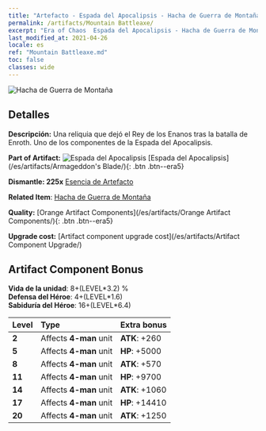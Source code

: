 ```yaml
---
title: "Artefacto - Espada del Apocalipsis - Hacha de Guerra de Montaña"
permalink: /artifacts/Mountain Battleaxe/
excerpt: "Era of Chaos  Espada del Apocalipsis - Hacha de Guerra de Montaña. Una reliquia que dejó el Rey de los Enanos tras la batalla de Enroth. Uno de los componentes de la Espada del Apocalipsis."
last_modified_at: 2021-04-26
locale: es
ref: "Mountain Battleaxe.md"
toc: false
classes: wide
---
```


 ![Hacha de Guerra de Montaña](/images/t/artifact_40444.png)



## Detalles

 **Descripción:** Una reliquia que dejó el Rey de los Enanos tras la batalla de Enroth. Uno de los componentes de la Espada del Apocalipsis.

 **Part of Artifact:** ![Espada del Apocalipsis](/images/t/icon_artifact_44.png) [Espada del Apocalipsis](/es/artifacts/Armageddon's Blade/){: .btn .btn--era5}

 **Dismantle: 225x** [Esencia de Artefacto](/ItemsES/con_905/)

 **Related Item**: [Hacha de Guerra de Montaña](/ItemsES/art_169/)

 **Quality:** [Orange Artifact Components](/es/artifacts/Orange Artifact Components/){: .btn .btn--era5}

 **Upgrade cost:** [Artifact component upgrade cost](/es/artifacts/Artifact Component Upgrade/)

## Artifact Component Bonus

  **Vida de la unidad**: 8+(LEVEL\*3.2) %<br/>**Defensa del Héroe**: 4+(LEVEL\*1.6)<br/>**Sabiduría del Héroe**: 16+(LEVEL\*6.4)

  |  Level  | Type |    Extra bonus  | 
  |:--------|:-----|:----------------| 
  | **2** | Affects **4-man** unit | **ATK**: +260 | 
  | **5** | Affects **4-man** unit | **HP**: +5000 | 
  | **8** | Affects **4-man** unit | **ATK**: +570 | 
  | **11** | Affects **4-man** unit | **HP**: +9700 | 
  | **14** | Affects **4-man** unit | **ATK**: +1060 | 
  | **17** | Affects **4-man** unit | **HP**: +14410 | 
  | **20** | Affects **4-man** unit | **ATK**: +1250 | 
